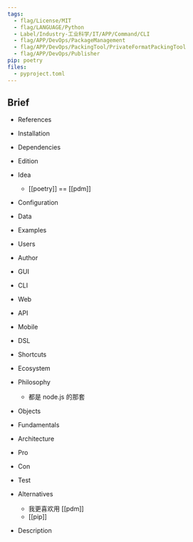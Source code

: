 ```yaml
---
tags:
  - flag/License/MIT
  - flag/LANGUAGE/Python
  - Label/Industry-工业科学/IT/APP/Command/CLI
  - flag/APP/DevOps/PackageManagement
  - flag/APP/DevOps/PackingTool/PrivateFormatPackingTool
  - flag/APP/DevOps/Publisher
pip: poetry
files:
  - pyproject.toml
---
```


## Brief

- References

- Installation

- Dependencies

- Edition

- Idea
    - [[poetry]] == [[pdm]]

- Configuration

- Data

- Examples

- Users

- Author

- GUI

- CLI

- Web

- API

- Mobile

- DSL

- Shortcuts

- Ecosystem

- Philosophy
    - 都是 node.js 的那套

- Objects

- Fundamentals

- Architecture

- Pro

- Con

- Test

- Alternatives
    - 我更喜欢用 [[pdm]]
    - [[pip]]

- Description
